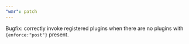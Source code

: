 ```yaml
---
"wmr": patch
---
```


Bugfix: correctly invoke registered plugins when there are no plugins with `{enforce:"post"}` present.
